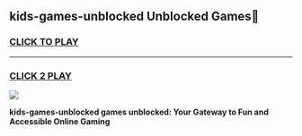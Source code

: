 
## kids-games-unblocked Unblocked Games👋
<h3>
<a href="https://news.freeplayer.one?title=kids-games-unblocked&ref=16F">CLICK TO PLAY</a></h3>
<hr>

<h3>
<a href="https://news.freeplayer.one?title=kids-games-unblocked&ref=16F">CLICK 2 PLAY</a>
  
</h3>

<a href="https://news.freeplayer.one?title=kids-games-unblocked&ref=16F/"><img src="https://clearcache.store/games.png"></a>


**kids-games-unblocked games unblocked: Your Gateway to Fun and Accessible Online Gaming**
